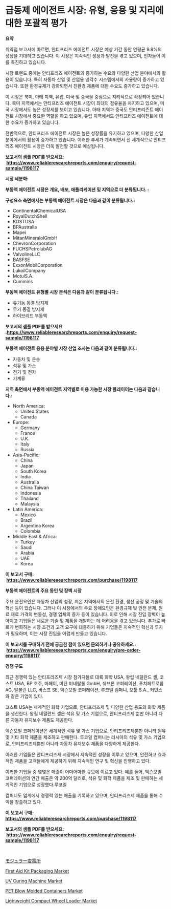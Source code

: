 <p><h1>급동제 에이전트 시장: 유형, 응용 및 지리에 대한 포괄적 평가</h1></p><p><strong>요약</strong></p>
<p><p>취약점 보고서에 따르면, 안티프리즈 에이전트 시장은 예상 기간 동안 연평균 9.8%의 성장을 기대하고 있습니다. 이 시장은 지속적인 성장과 발전을 겪고 있으며, 인자들이 이를 촉진하고 있습니다.</p><p>시장 트렌드 중에는 안티프리즈 에이전트의 증가하는 수요와 다양한 산업 분야에서의 활용이 있습니다. 특히 자동차 산업 및 산업용 냉각수 시스템에서의 사용량이 증가하고 있습니다. 또한 환경규제가 강화되면서 친환경 제품에 대한 수요도 증가하고 있습니다.</p><p>이 시장은 북미, 아태 지역, 유럽, 미국 및 중국을 중심으로 지리적으로 확장되어 있습니다. 북미 지역에서는 안티프리즈 에이전트 시장이 최대의 점유율을 차지하고 있으며, 미국 시장에서도 높은 성장세를 보이고 있습니다. 아태 지역과 중국도 안티프리즌트 에이전트 시장에서 중요한 역할을 하고 있으며, 유럽 지역에서도 안티프리즈 에이전트에 대한 수요가 증가하고 있습니다.</p><p>전반적으로, 안티프리즈 에이전트 시장은 높은 성장률을 유지하고 있으며, 다양한 산업 분야에서의 활용이 증가하고 있습니다. 이러한 추세가 계속되면서 전 세계적으로 안티프리즈 에이전트 시장은 더욱 발전할 것으로 예상됩니다.</p></p>
<p><strong>보고서의 샘플 PDF를 받으세요: &nbsp;<a href="https://www.reliableresearchreports.com/enquiry/request-sample/1198117">https://www.reliableresearchreports.com/enquiry/request-sample/1198117</a></strong></p>
<p><strong>시장 세분화:</strong></p>
<p><strong> 부동액 에이전트 시장은 개요, 배포, 애플리케이션 및 지역으로 더 분류됩니다. :</strong></p>
<p><strong>구성요소 측면에서는 부동액 에이전트 시장은 다음과 같이 분류됩니다.:</strong></p>
<p><ul><li>ContinentalChemicalUSA</li><li>RoyalDutchShell</li><li>KOSTUSA</li><li>BPAustralia</li><li>Mapei</li><li>MitanMineralolGmbH</li><li>ChevronCorporation</li><li>FUCHSPetrolubAG</li><li>ValvolineLLC</li><li>BASFSE</li><li>ExxonMobilCorporation</li><li>LukoilCompany</li><li>MotulS.A.</li><li>Cummins</li></ul></p>
<p><strong> 부동액 에이전트 유형별 시장 분석은 다음과 같이 분류됩니다.:</strong></p>
<p><ul><li>유기농 동결 방지제</li><li>무기 동결 방지제</li><li>하이브리드 부동액</li></ul></p>
<p><strong>보고서의 샘플 PDF를 받으세요 :<a href="https://www.reliableresearchreports.com/enquiry/request-sample/1198117">https://www.reliableresearchreports.com/enquiry/request-sample/1198117</a></strong></p>
<p><strong> 부동액 에이전트 응용 분야별 시장 산업 조사는 다음과 같이 분류됩니다.:</strong></p>
<p><ul><li>자동차 및 운송</li><li>석유 및 가스</li><li>전기 및 전자</li><li>기계류</li></ul></p>
<p><strong>지역 측면에서 부동액 에이전트 지역별로 이용 가능한 시장 플레이어는 다음과 같습니다.:</strong></p>
<p><ul>
    <li>
        North America:
        <ul>
            <li>United States</li>
            <li>Canada</li>
        </ul>
    </li>
    <li>
        Europe:
        <ul>
            <li>Germany</li>
            <li>France</li>
            <li>U.K.</li>
            <li>Italy</li>
            <li>Russia</li>
        </ul>
    </li>
    <li>
        Asia-Pacific:
        <ul>
            <li>China</li>
            <li>Japan</li>
            <li>South Korea</li>
            <li>India</li>
            <li>Australia</li>
            <li>China Taiwan</li>
            <li>Indonesia</li>
            <li>Thailand</li>
            <li>Malaysia</li>
        </ul>
    </li>
    <li>
        Latin America:
        <ul>
            <li>Mexico</li>
            <li>Brazil</li>
            <li>Argentina Korea</li>
            <li>Colombia</li>
        </ul>
    </li>
    <li>
        Middle East & Africa:
        <ul>
            <li>Turkey</li>
            <li>Saudi</li>
            <li>Arabia</li>
            <li>UAE</li>
            <li>Korea</li>
        </ul>
    </li>
    </ul></p>
<p><strong>이 보고서 구매: &nbsp;<a href="https://www.reliableresearchreports.com/purchase/1198117">https://www.reliableresearchreports.com/purchase/1198117</a></strong></p>
<p><strong>부동액 에이전트의 주요 동인 및 장벽 시장</strong></p>
<p><p>주요 운전요인은 자동차 산업의 성장, 저온 지역에서의 운전 환경, 생산 공정 및 기술의 혁신 등이 있습니다. 그러나 이 시장에서의 주요 장애요인은 환경규제 및 안전 문제, 원료 재료 가격의 변동성, 경쟁 업체의 증가 등이 있습니다. 이로 인해 시장 진입 장벽이 높아지고 기업들은 새로운 기술 및 제품을 개발하는 데 어려움을 겪고 있습니다. 추가로 빠르게 변화하는 시장 조건과 고객 요구에 대응하기 위해 기업들은 지속적인 혁신과 투자가 필요하며, 이는 시장 진입을 어렵게 만들고 있습니다.</p></p>
<p><strong>이 보고서를 구매하기 전에 궁금한 점이 있으면 문의하거나 공유하세요.: &nbsp;<a href="https://www.reliableresearchreports.com/enquiry/pre-order-enquiry/1198117">https://www.reliableresearchreports.com/enquiry/pre-order-enquiry/1198117</a></strong></p>
<p><strong>경쟁 구도</strong></p>
<p><p>최근 경쟁력 있는 안티프리즈제 시장 참가자들로 대륙 화학 USA, 왕립 네덜란드 셸, 코스트 USA, BP 호주, 마페이, 미탄 미네랄롤 GmbH, 쉐브론 코퍼레이션, 푸치페트로룹 AG, 발볼린 LLC, 바스프 SE, 엑슨모빌 코퍼레이션, 루코일 컴퍼니, 모툴 S.A., 커민스와 같은 기업이 있다. </p><p>코스트 USA는 세계적인 화학 기업으로, 안티프리즈제 및 다양한 산업 용도의 화학 제품을 생산한다. 왕립 네덜란드 셸은 석유 및 가스 기업으로, 안티프리즈제 뿐만 아니라 다른 자동차 유지보수 제품도 제공한다.</p><p>엑슨모빌 코퍼레이션은 세계적인 석유 및 가스 기업으로, 안티프리즈제뿐만 아니라 원유 및 기타 화학 제품을 제조하고 판매한다. 루코일 컴퍼니는 러시아의 석유 및 가스 기업으로, 안티프리즈제뿐만 아니라 자동차 유지보수 제품을 다양하게 제공한다.</p><p>이러한 기업들은 안티프리즈제 시장에서 지속적인 성장을 이루고 있으며, 안전하고 효과적인 제품을 고객들에게 제공하기 위해 지속적인 연구 및 혁신을 진행하고 있다.</p><p>이러한 기업들 중 몇몇은 매출이 어마어마한 규모에 이르고 있다. 예를 들어, 엑슨모빌 코퍼레이션의 연간 매출은 약 200억 달러로, 석유 및 화학 제품을 제조 및 판매하는 세계적인 기업으로 성장했다.루코일 </p><p>컴퍼니도 업계에서 경쟁력 있는 매출을 기록하고 있으며, 안티프리즈제 제품을 통해 수익을 창출하고 있다.</p></p>
<p><strong>이 보고서 구매: &nbsp; <a href="https://www.reliableresearchreports.com/purchase/1198117">https://www.reliableresearchreports.com/purchase/1198117</a></strong></p>
<p><strong>보고서의 샘플 PDF를 받으세요: &nbsp;<a href="https://www.reliableresearchreports.com/enquiry/request-sample/1198117">https://www.reliableresearchreports.com/enquiry/request-sample/1198117</a></strong><strong></strong></p>
<p>&nbsp;</p>
<p><p><a href="https://github.com/bevdtkn4419963/Market-Research-Report-List-1/blob/main/85016753889.md">モジュラー変電所</a></p><p><a href="https://github.com/NorbertYates/Market-Research-Report-List-4/blob/main/first-aid-kit-packaging-market.md">First Aid Kit Packaging Market</a></p><p><a href="https://view.publitas.com/reportprime-1/uv-curing-machine-market-size-growing-and-forecasted-for-period-from-2024-2031-and-provides-complete-market-analysis-of-this-market/">UV Curing Machine Market</a></p><p><a href="https://issuu.com/reportprime-2/docs/pet-blow-molded-containers-market-size-2030.pptx">PET Blow Molded Containers Market</a></p><p><a href="https://three-jumbo-f6d.notion.site/Lightweight-Compact-Wheel-Loader-Market-Challenges-Opportunities-and-Growth-Drivers-and-Major-Mar-1a73c3295bda4da3aec388e5bbf1509e">Lightweight Compact Wheel Loader Market</a></p></p>